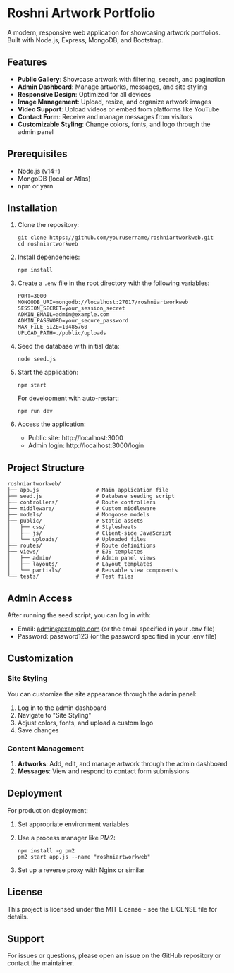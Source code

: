 # Roshni Artwork Portfolio

A modern, responsive web application for showcasing artwork portfolios. Built with Node.js, Express, MongoDB, and Bootstrap.

## Features

- **Public Gallery**: Showcase artwork with filtering, search, and pagination
- **Admin Dashboard**: Manage artworks, messages, and site styling
- **Responsive Design**: Optimized for all devices
- **Image Management**: Upload, resize, and organize artwork images
- **Video Support**: Upload videos or embed from platforms like YouTube
- **Contact Form**: Receive and manage messages from visitors
- **Customizable Styling**: Change colors, fonts, and logo through the admin panel

## Prerequisites

- Node.js (v14+)
- MongoDB (local or Atlas)
- npm or yarn

## Installation

1. Clone the repository:
   ```
   git clone https://github.com/yourusername/roshniartworkweb.git
   cd roshniartworkweb
   ```

2. Install dependencies:
   ```
   npm install
   ```

3. Create a `.env` file in the root directory with the following variables:
   ```
   PORT=3000
   MONGODB_URI=mongodb://localhost:27017/roshniartworkweb
   SESSION_SECRET=your_session_secret
   ADMIN_EMAIL=admin@example.com
   ADMIN_PASSWORD=your_secure_password
   MAX_FILE_SIZE=10485760
   UPLOAD_PATH=./public/uploads
   ```

4. Seed the database with initial data:
   ```
   node seed.js
   ```

5. Start the application:
   ```
   npm start
   ```

   For development with auto-restart:
   ```
   npm run dev
   ```

6. Access the application:
   - Public site: http://localhost:3000
   - Admin login: http://localhost:3000/login

## Project Structure

```
roshniartworkweb/
├── app.js                  # Main application file
├── seed.js                 # Database seeding script
├── controllers/            # Route controllers
├── middleware/             # Custom middleware
├── models/                 # Mongoose models
├── public/                 # Static assets
│   ├── css/                # Stylesheets
│   ├── js/                 # Client-side JavaScript
│   └── uploads/            # Uploaded files
├── routes/                 # Route definitions
├── views/                  # EJS templates
│   ├── admin/              # Admin panel views
│   ├── layouts/            # Layout templates
│   └── partials/           # Reusable view components
└── tests/                  # Test files
```

## Admin Access

After running the seed script, you can log in with:
- Email: admin@example.com (or the email specified in your .env file)
- Password: password123 (or the password specified in your .env file)

## Customization

### Site Styling

You can customize the site appearance through the admin panel:
1. Log in to the admin dashboard
2. Navigate to "Site Styling"
3. Adjust colors, fonts, and upload a custom logo
4. Save changes

### Content Management

1. **Artworks**: Add, edit, and manage artwork through the admin dashboard
2. **Messages**: View and respond to contact form submissions

## Deployment

For production deployment:

1. Set appropriate environment variables
2. Use a process manager like PM2:
   ```
   npm install -g pm2
   pm2 start app.js --name "roshniartworkweb"
   ```

3. Set up a reverse proxy with Nginx or similar

## License

This project is licensed under the MIT License - see the LICENSE file for details.

## Support

For issues or questions, please open an issue on the GitHub repository or contact the maintainer.
